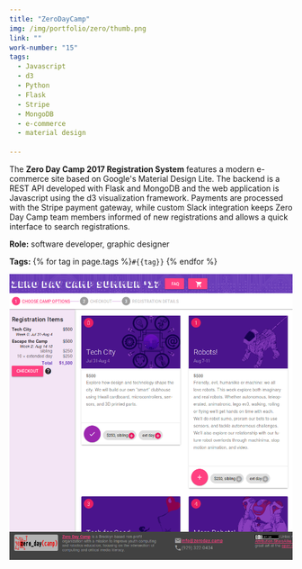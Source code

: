 ```yaml
---
title: "ZeroDayCamp"
img: /img/portfolio/zero/thumb.png
link: ""
work-number: "15"
tags:
  - Javascript
  - d3
  - Python
  - Flask
  - Stripe
  - MongoDB
  - e-commerce
  - material design

---
```

<div class="row">
  <div class="col-md-5" markdown="1">

The **Zero Day Camp 2017 Registration System** features a modern e-commerce site based on Google's Material Design Lite. The backend is a REST API developed with Flask and MongoDB and the web application is Javascript using the d3 visualization framework. Payments are processed with the Stripe payment gateway, while custom Slack integration keeps Zero Day Camp team members informed of new registrations and allows a quick interface to search registrations.

**Role:** software developer, graphic designer

**Tags:** {% for tag in page.tags %}<code class="tag">#{{tag}}</code> {% endfor %}
  </div>
  <div class="col-md-7" markdown="0">
    <img src="/img/portfolio/zero/registration3.png" class="img-fluid" alt="registration website for summer camp">
  </div>
</div>
